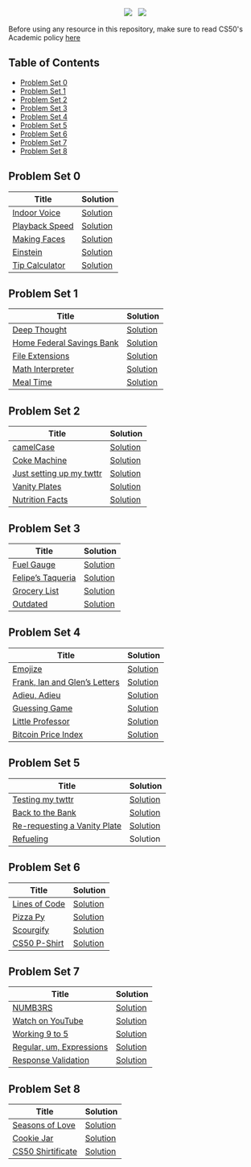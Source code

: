 <p align="center">
<a href="https://github.com/joolaoye/CS50P/blob/main/LICENSE"><img src="https://img.shields.io/badge/License-MIT-blue.svg"/></a> &nbsp; <a href=""><img src="https://img.shields.io/badge/Open Source-red.svg"/></a>
</p>

Before using any resource in this repository, make sure to read CS50's Academic policy [here](https://cs50.harvard.edu/python/2022/honesty)

## Table of Contents
- [Problem Set 0](#problem-set-0)
- [Problem Set 1](#problem-set-1)
- [Problem Set 2](#problem-set-2)
- [Problem Set 3](#problem-set-3)
- [Problem Set 4](#problem-set-4)
- [Problem Set 5](#problem-set-5)
- [Problem Set 6](#problem-set-6)
- [Problem Set 7](#problem-set-7)
- [Problem Set 8](#problem-set-8)



## Problem Set 0
| Title | Solution | 
| ---- | --------  | 
|[Indoor Voice](https://cs50.harvard.edu/python/2022/psets/0/indoor) |[Solution](https://github.com/joolaoye/CS50P/blob/main/indoor/indoor.py)|
|[Playback Speed](https://cs50.harvard.edu/python/2022/psets/0/playback) |[Solution](https://github.com/joolaoye/CS50P/blob/main/playback/playback.py)|
|[Making Faces](https://cs50.harvard.edu/python/2022/psets/0/faces) |[Solution](https://github.com/joolaoye/CS50P/blob/main/faces/faces.py)|
|[Einstein](https://cs50.harvard.edu/python/2022/psets/0/einstein) |[Solution](https://github.com/joolaoye/CS50P/blob/main/einstein/einstein.py)|
|[Tip Calculator](https://cs50.harvard.edu/python/2022/psets/0/tip) |[Solution](https://github.com/joolaoye/CS50P/blob/main/tip/tip.py)|

## Problem Set 1
| Title | Solution | 
| ---- | --------  | 
|[Deep Thought](https://cs50.harvard.edu/python/2022/psets/1/bank) |[Solution](https://github.com/joolaoye/CS50P/blob/main/deep/deep.py)|
|[Home Federal Savings Bank](https://cs50.harvard.edu/python/2022/psets/0/playback) |[Solution](https://github.com/joolaoye/CS50P/blob/main/bank/bank.py)|
|[File Extensions](https://cs50.harvard.edu/python/2022/psets/1/extensions) |[Solution](https://github.com/joolaoye/CS50P/blob/main/extensions/extensions.py)|
|[Math Interpreter](https://cs50.harvard.edu/python/2022/psets/1/interpreter) |[Solution](https://github.com/joolaoye/CS50P/blob/main/interpreter/interpreter.py)|
|[Meal Time](https://cs50.harvard.edu/python/2022/psets/1/meal) |[Solution](https://github.com/joolaoye/CS50P/blob/main/meal/meal.py)|

## Problem Set 2
| Title | Solution | 
| ---- | --------  | 
|[camelCase](https://cs50.harvard.edu/python/2022/psets/2/camel) |[Solution](https://github.com/joolaoye/CS50P/blob/main/camel/camel.py)|
|[Coke Machine](https://cs50.harvard.edu/python/2022/psets/2/coke) |[Solution](https://github.com/joolaoye/CS50P/blob/main/coke/coke.py)|
|[Just setting up my twttr](https://cs50.harvard.edu/python/2022/psets/2/twttr) |[Solution](https://github.com/joolaoye/CS50P/blob/main/twttr/twttr.py)|
|[Vanity Plates](https://cs50.harvard.edu/python/2022/psets/2/plates) |[Solution](https://github.com/joolaoye/CS50P/blob/main/plates/plates.py)|
|[Nutrition Facts](https://cs50.harvard.edu/python/2022/psets/2/nutrition) |[Solution](https://github.com/joolaoye/CS50P/blob/main/nutrition/nutrition.py)|

## Problem Set 3
| Title | Solution | 
| ---- | --------  | 
|[Fuel Gauge](https://cs50.harvard.edu/python/2022/psets/3/fuel) |[Solution](https://github.com/joolaoye/CS50P/blob/main/fuel/fuel.py)|
|[Felipe’s Taqueria](https://cs50.harvard.edu/python/2022/psets/3/taqueria) |[Solution](https://github.com/joolaoye/CS50P/blob/main/taqueria/taqueria.py)|
|[Grocery List](https://cs50.harvard.edu/python/2022/psets/3/grocery) |[Solution](https://github.com/joolaoye/CS50P/blob/main/grocery/grocery.py)|
|[Outdated](https://cs50.harvard.edu/python/2022/psets/3/outdated) |[Solution](https://github.com/joolaoye/CS50P/blob/main/outdated/outdated.py)|

## Problem Set 4
| Title | Solution | 
| ---- | --------  | 
|[Emojize](https://cs50.harvard.edu/python/2022/psets/4/emojize) |[Solution](https://github.com/joolaoye/CS50P/blob/main/emojize/emojize.py)|
|[Frank, Ian and Glen’s Letters](https://cs50.harvard.edu/python/2022/psets/4/figlet) |[Solution](https://github.com/joolaoye/CS50P/blob/main/figlet/figlet.py)|
|[Adieu, Adieu](https://cs50.harvard.edu/python/2022/psets/4/adieu) |[Solution](https://github.com/joolaoye/CS50P/tree/main/adieu)|
|[Guessing Game](https://cs50.harvard.edu/python/2022/psets/4/game) |[Solution](https://github.com/joolaoye/CS50P/blob/main/game/game.py)|
|[Little Professor](https://cs50.harvard.edu/python/2022/psets/4/professor) |[Solution](https://github.com/joolaoye/CS50P/blob/main/professor/professor.py)|
|[Bitcoin Price Index](https://cs50.harvard.edu/python/2022/psets/4/bitcoin) |[Solution](https://github.com/joolaoye/CS50P/blob/main/bitcoin/bitcoin.py)|

## Problem Set 5
| Title | Solution | 
| ---- | --------  | 
|[Testing my twttr](https://cs50.harvard.edu/python/2022/psets/5/test_twttr) |[Solution](https://github.com/joolaoye/CS50P/tree/main/test_twttr)|
|[Back to the Bank](https://cs50.harvard.edu/python/2022/psets/5/test_bank) |[Solution](https://github.com/joolaoye/CS50P/tree/main/test_bank)|
|[Re-requesting a Vanity Plate](https://cs50.harvard.edu/python/2022/psets/5/test_plates) |[Solution](https://github.com/joolaoye/CS50P/tree/main/test_plates)|
|[Refueling](https://cs50.harvard.edu/python/2022/psets/5/test_fuel) |Solution|

## Problem Set 6
| Title | Solution | 
| ---- | --------  | 
|[Lines of Code](https://cs50.harvard.edu/python/2022/psets/6/lines) |[Solution](https://github.com/joolaoye/CS50P/blob/main/lines/lines.py)|
|[Pizza Py](https://cs50.harvard.edu/python/2022/psets/6/pizza) |[Solution](https://github.com/joolaoye/CS50P/blob/main/pizza/pizza.py)|
|[Scourgify](https://cs50.harvard.edu/python/2022/psets/6/scourgify) |[Solution](https://github.com/joolaoye/CS50P/blob/main/scourgify/scourgify.py)|
|[CS50 P-Shirt](https://cs50.harvard.edu/python/2022/psets/6/shirt) |[Solution](https://github.com/joolaoye/CS50P/blob/main/shirt/shirt.py)|

## Problem Set 7
| Title | Solution | 
| ---- | --------  | 
|[NUMB3RS](https://cs50.harvard.edu/python/2022/psets/7/numb3rs) |[Solution](https://github.com/joolaoye/CS50P/tree/main/numb3rs)|
|[Watch on YouTube](https://cs50.harvard.edu/python/2022/psets/7/watch) |[Solution](https://github.com/joolaoye/CS50P/blob/main/watch/watch.py)|
|[Working 9 to 5](https://cs50.harvard.edu/python/2022/psets/7/working) |[Solution](https://github.com/joolaoye/CS50P/tree/main/working)|
|[Regular, um, Expressions](https://cs50.harvard.edu/python/2022/psets/7/um) |[Solution](https://github.com/joolaoye/CS50P/tree/main/um)|
|[Response Validation](https://cs50.harvard.edu/python/2022/psets/7/response) |[Solution](https://github.com/joolaoye/CS50P/blob/main/response/response.py)|

## Problem Set 8
| Title | Solution | 
| ---- | --------  | 
|[Seasons of Love](https://cs50.harvard.edu/python/2022/psets/8/seasons) |[Solution](https://github.com/joolaoye/CS50P/tree/main/seasons)|
|[Cookie Jar](https://cs50.harvard.edu/python/2022/psets/8/jar) |[Solution](https://github.com/joolaoye/CS50P/tree/main/jar)|
|[CS50 Shirtificate](https://cs50.harvard.edu/python/2022/psets/8/shirtificate) |[Solution](https://github.com/joolaoye/CS50P/blob/main/shirtificate/shirtificate.py)|
